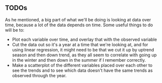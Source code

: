## TODOs
As he mentioned, a big part of what we'll be doing is looking at data over time, because a lot of the data depends on time. Some useful things to do will be to:
- Plot each variable over time, and overlay that with the observed variable
- Cut the data out so it's a year at a time that we're looking at, and for using linear regression, it might need to be that we cut it up by uptrend season and then down trend, as they all seem to correlate with going up in the winter and then down in the summer if I remember correctly.
- Make a scatterplot of the different variables placed over each other to see the trends and to see which data doesn't have the same trends as observed through the year.